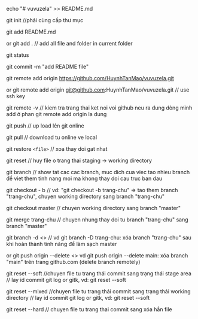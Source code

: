 echo "# vuvuzela" >> README.md

git init  //phải cùng cấp thư mục

git add README.md

or git add . // add all file and folder in current folder

git status

git commit -m "add README file"

git remote add origin https://github.com/HuynhTanMao/vuvuzela.git

or git remote add origin git@github.com:HuynhTanMao/vuvuzela.git // use ssh key

git remote -v // kiem tra trang thai ket noi voi github neu ra dung dòng mình add ở phan git remote add origin la dung

git push // up load lên git online

git pull // download tu online ve local

git restore `<file>` // xoa thay doi gat nhat

git reset <file> // huy file o trang thai staging -> working directory

git branch // show tat cac cac branch, muc dich cua viec tao nhieu branch để viet them tinh nang moi ma khong thay doi cau truc ban dau

git checkout - b <branch> // vd: "git checkout -b trang-chu" => tao them branch "trang-chu", chuyen working directory sang branch "trang-chu"

git checkout master // chuyen working directory sang branch "master"

git merge trang-chu // chuyen nhung thay doi tu branch "trang-chu" sang branch "master"

git branch -d <<branch>> // vd git branch -D trang-chu: xóa branch "trang-chu" sau khi hoàn thành tính năng để làm sạch master

or git push origin --delete <<branch>> vd git push origin --delete main: xóa branch "main" trên trang github.com (delete branch remotely)

git reset --soft <id-commit> //chuyen file tu trang thái commit sang trạng thái stage area // lay id commit git log or gitk, vd: git reset --soft

git reset --mixed <id-commit> //chuyen file tu trang thái commit sang trạng thái working directory // lay id commit git log or gitk, vd: git reset --soft

git reset --hard <id-commit> // chuyen file tu trang thai commit sang xóa hẳn file
